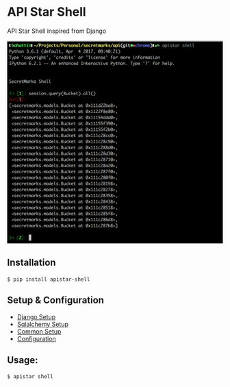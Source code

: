 # API Star Shell
API Star Shell inspired from Django

![Example Usage](docs/usage.png "Example Usage")


## Installation

```
$ pip install apistar-shell
```

## Setup & Configuration

- [Django Setup](docs/DJANGO_SETUP.md)
- [Sqlalchemy Setup](docs/SQLALCHEMY_SETUP.md)
- [Common Setup](docs/COMMON_SETUP.md)
- [Configuration](docs/CONFIGURATION.md)

## Usage:

```
$ apistar shell
```
